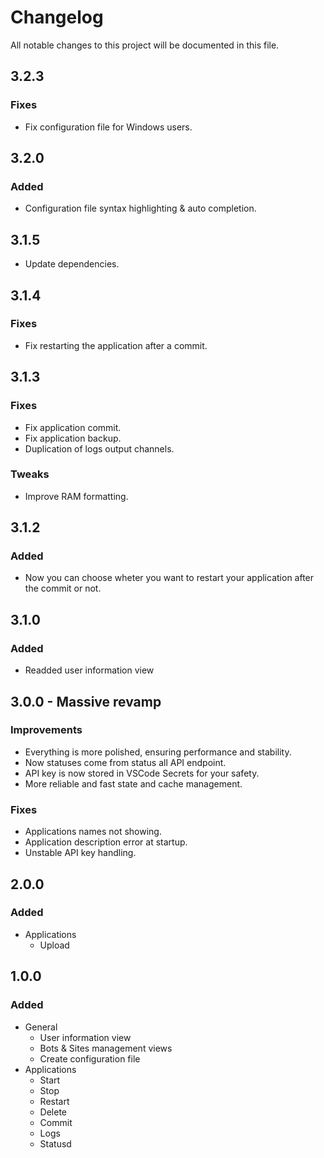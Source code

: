 # Changelog

All notable changes to this project will be documented in this file.

## 3.2.3

### Fixes

- Fix configuration file for Windows users.

## 3.2.0

### Added

- Configuration file syntax highlighting & auto completion.

## 3.1.5

- Update dependencies.

## 3.1.4

### Fixes

- Fix restarting the application after a commit.

## 3.1.3

### Fixes

- Fix application commit.
- Fix application backup.
- Duplication of logs output channels.

### Tweaks

- Improve RAM formatting.

## 3.1.2

### Added

- Now you can choose wheter you want to restart your application after the commit or not.

## 3.1.0

### Added

- Readded user information view

## 3.0.0 - Massive revamp

### Improvements

- Everything is more polished, ensuring performance and stability.
- Now statuses come from status all API endpoint.
- API key is now stored in VSCode Secrets for your safety.
- More reliable and fast state and cache management.

### Fixes

- Applications names not showing.
- Application description error at startup.
- Unstable API key handling.

## 2.0.0

### Added

- Applications
  - Upload

## 1.0.0

### Added

- General
  - User information view
  - Bots & Sites management views
  - Create configuration file
- Applications
  - Start
  - Stop
  - Restart
  - Delete
  - Commit
  - Logs
  - Statusd
